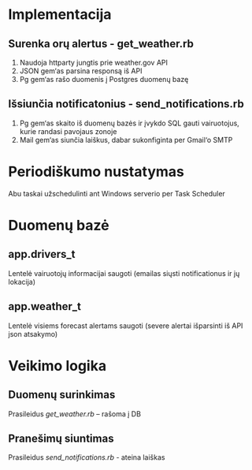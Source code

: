 # Implementacija

## Surenka orų alertus - get_weather.rb 
1.	Naudoja httparty jungtis prie weather.gov API
2.	JSON gem‘as parsina responsą iš API
3.	Pg gem‘as rašo duomenis į Postgres duomenų bazę

## Išsiunčia notificatonius - send_notifications.rb
1.	Pg gem‘as skaito iš duomenų bazės ir įvykdo SQL gauti vairuotojus, kurie randasi pavojaus zonoje
2.	Mail gem‘as siunčia laiškus, dabar sukonfiginta per Gmail‘o SMTP

# Periodiškumo nustatymas
Abu taskai užschedulinti ant Windows serverio per Task Scheduler

# Duomenų bazė

## app.drivers_t
Lentelė vairuotojų informacijai saugoti (emailas siųsti notificationus ir jų lokacija) 

## app.weather_t
Lentelė visiems forecast alertams saugoti (severe alertai išparsinti iš API json atsakymo)

# Veikimo logika

## Duomenų surinkimas
Prasileidus *get_weather.rb* – rašoma į DB

## Pranešimų siuntimas
Prasileidus *send_notifications.rb* - ateina laiškas
 
